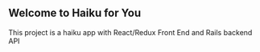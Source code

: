 ## Welcome to Haiku for You

This project is a haiku app with React/Redux Front End and Rails backend API
